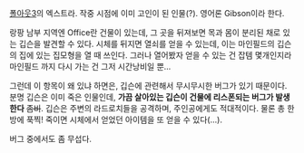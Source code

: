[폴아웃3](%ED%8F%B4%EC%95%84%EC%9B%833.md)의 엑스트라. 작중 시점에 이미 고인이 된 인물(?). 영어론
Gibson이라 한다.

랑팡 남부 지역엔 Office란 건물이 있는데, 그 곳을 뒤져보면 목과 몸이 분리된 채로 있는 깁슨을 발견할 수 있다. 시체를 뒤지면 열쇠를
얻을 수 있는데, 이는 마인필드의 깁슨의 집에 있는 집모형을 열 때 쓰인다. 그러나 열어봤자 얻을 수 있는 건 잡템 몇개인지라 마인필드 까지
다시 가는 건 그저 시간낭비일 뿐...  

그런데 이 항목이 왜 있냐 하면은, 깁슨에 관련해서 무시무시한 버그가 있기 때문이다. 분명 깁슨은 이미 죽은 인물인데, **가끔 살아있는
깁슨이 건물에 리스폰되는 버그가 발생한다** <del>좀비</del>. 깁슨은 주변의 라드로치들을 공격하며, 주인공에게도 적대적이다. 물론
총 한방에 푹찍! 죽이면 시체에서 얻었던 아이템을 또 얻을 수 있다(...).

버그 중에서도 좀 무섭다.  

  

